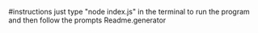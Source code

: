#instructions just type "node index.js" in the terminal to run the program and then follow the prompts Readme.generator
